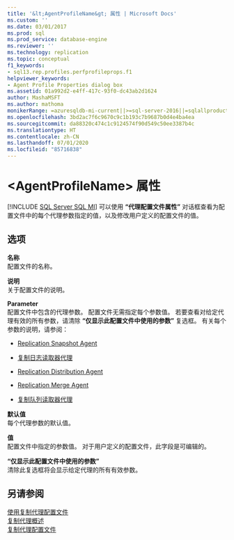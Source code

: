 ```yaml
---
title: '&lt;AgentProfileName&gt; 属性 | Microsoft Docs'
ms.custom: ''
ms.date: 03/01/2017
ms.prod: sql
ms.prod_service: database-engine
ms.reviewer: ''
ms.technology: replication
ms.topic: conceptual
f1_keywords:
- sql13.rep.profiles.perfprofileprops.f1
helpviewer_keywords:
- Agent Profile Properties dialog box
ms.assetid: 01a992d2-e4ff-417c-93f0-dc43ab2d1624
author: MashaMSFT
ms.author: mathoma
monikerRange: =azuresqldb-mi-current||>=sql-server-2016||=sqlallproducts-allversions
ms.openlocfilehash: 3bd2ac7f6c9670c9c1b193c7b9687b0d4e4ba4ea
ms.sourcegitcommit: da88320c474c1c9124574f90d549c50ee3387b4c
ms.translationtype: HT
ms.contentlocale: zh-CN
ms.lasthandoff: 07/01/2020
ms.locfileid: "85716838"
---
```

# <a name="ltagentprofilenamegt-properties"></a>&lt;AgentProfileName&gt; 属性
[!INCLUDE [SQL Server SQL MI](../../includes/applies-to-version/sql-asdbmi.md)]
  可以使用 **“代理配置文件属性”** 对话框查看为配置文件中的每个代理参数指定的值，以及修改用户定义的配置文件的值。  
  
## <a name="options"></a>选项  
 **名称**  
 配置文件的名称。  
  
 **说明**  
 关于配置文件的说明。  
  
 **Parameter**  
 配置文件中包含的代理参数。 配置文件无需指定每个参数值。 若要查看对给定代理有效的所有参数，请清除 **“仅显示此配置文件中使用的参数”** 复选框。 有关每个参数的说明，请参阅：  
  
-   [Replication Snapshot Agent](../../relational-databases/replication/agents/replication-snapshot-agent.md)  
  
-   [复制日志读取器代理](../../relational-databases/replication/agents/replication-log-reader-agent.md)  
  
-   [Replication Distribution Agent](../../relational-databases/replication/agents/replication-distribution-agent.md)  
  
-   [Replication Merge Agent](../../relational-databases/replication/agents/replication-merge-agent.md)  
  
-   [复制队列读取器代理](../../relational-databases/replication/agents/replication-queue-reader-agent.md)  
  
 **默认值**  
 每个代理参数的默认值。  
  
 **值**  
 配置文件中指定的参数值。 对于用户定义的配置文件，此字段是可编辑的。  
  
 **“仅显示此配置文件中使用的参数”**  
 清除此复选框将会显示给定代理的所有有效参数。  
  
## <a name="see-also"></a>另请参阅  
 [使用复制代理配置文件](../../relational-databases/replication/agents/work-with-replication-agent-profiles.md)   
 [复制代理概述](../../relational-databases/replication/agents/replication-agents-overview.md)   
 [复制代理配置文件](../../relational-databases/replication/agents/replication-agent-profiles.md)  
  
  
